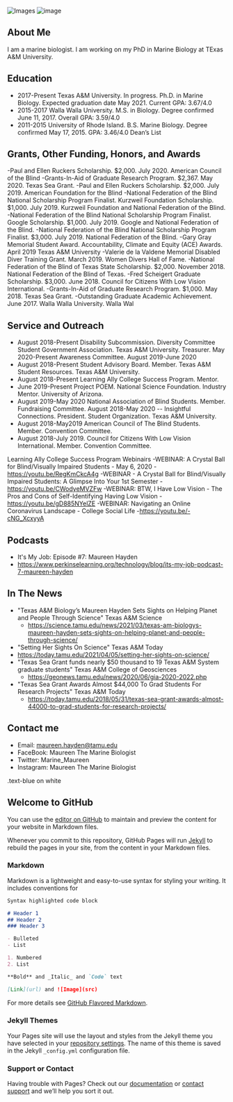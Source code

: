 
![Images](https://github.com/haydenmaureen11/Maureen-Hayden/issues/1#issue-909792621)
![image](https://user-images.githubusercontent.com/85251086/122275080-eb279700-cea8-11eb-9106-8635280567a1.png)


## About Me
I am a marine biologist. I am working on my PhD in Marine Biology at TExas A&M University. 

## Education 
- 2017-Present  Texas A&M University. In progress. Ph.D. in Marine Biology. Expected graduation date May 2021. Current GPA: 3.67/4.0
- 2015-2017   Walla Walla University. M.S. in Biology. Degree confirmed June 11, 2017. Overall GPA: 3.59/4.0
- 2011-2015 	University of Rhode Island. B.S. Marine Biology. Degree confirmed May 17, 2015. GPA: 3.46/4.0 Dean’s List

## **Grants, Other Funding, Honors, and Awards**
-Paul and Ellen Ruckers Scholarship. $2,000. July 2020. American Council of the Blind
-Grants-In-Aid of Graduate Research Program. $2,367. May 2020. Texas Sea Grant. 
-Paul and Ellen Ruckers Scholarship. $2,000. July 2019. American Foundation for the Blind
-National Federation of the Blind National Scholarship Program Finalist. Kurzweil Foundation Scholarship. $1,000. 	July 2019. Kurzweil Foundation and National Federation of the Blind. 
-National Federation of the Blind National Scholarship Program Finalist. Google Scholarship. $1,000. July 2019. 	Google and National Federation of the Blind. 
-National Federation of the Blind National Scholarship Program Finalist. $3,000. July 2019. National Federation of 	the Blind. 
-Gary Gray Memorial Student Award. Accountability, Climate and Equity (ACE) Awards. April 2019 Texas A&M University
-Valerie de la Valdene Memorial Disabled Diver Training Grant. March 2019. Women Divers Hall of Fame.
-National Federation of the Blind of Texas State Scholarship. $2,000. November 2018. National Federation of the 	Blind of Texas.
-Fred Scheigert Graduate Scholarship. $3,000. June 2018. Council for Citizens With Low Vision International.
-Grants-In-Aid of Graduate Research Program. $1,000. May 2018. Texas Sea Grant. 
-Outstanding Graduate Academic Achievement. June 2017. Walla Walla University. Walla Wal

## **Service and Outreach**
- August 2018-Present 	Disability Subcommission. Diversity Committee Student Government Association. Texas A&M University. 
				Treasurer. May 2020-Present
				Awareness Committee. August 2019-June 2020
- August 2018-Present 	Student Advisory Board. Member. Texas A&M Student Resources. Texas A&M 				University. 
- August 2018-Present	Learning Ally College Success Program. Mentor. 					     
- June 2019-Present	Project POEM. National Science Foundation. Industry Mentor. University of Arizona.
- August 2019-May 2020	National Association of Blind Students. Member. Fundraising Committee. 		   August 2018-May 2020	-- Insightful Connections. President. Student Organization. Texas A&M University. 
- August 2018-May2019	American Council of The Blind Students. Member. Convention Committee.	     
- August 2018-July 2019. 	Council for Citizens With Low Vision International. Member. Convention Committee. 	     

Learning Ally College Success Program Webinairs
-WEBINAR: A Crystal Ball for Blind/Visually Impaired Students - May 6, 2020
	-https://youtu.be/RegKmCkcA4g
-WEBINAR - A Crystal Ball for Blind/Visually Impaired Students: A Glimpse Into Your 1st Semester
	-https://youtu.be/CWodyeMVZFw
-WEBINAR: BTW, I Have Low Vision - The Pros and Cons of Self-Identifying Having Low Vision
	-https://youtu.be/gD885NYelZE
-WEBINAR: Navigating an Online Coronavirus Landscape - College Social Life
	-https://youtu.be/-cNG_XcxyyA

## Podcasts
- It's My Job: Episode #7: Maureen Hayden
- https://www.perkinselearning.org/technology/blog/its-my-job-podcast-7-maureen-hayden

## In The News
- "Texas A&M Biology’s Maureen Hayden Sets Sights on Helping Planet and People Through Science" Texas A&M Science
	- https://science.tamu.edu/news/2021/03/texas-am-biologys-maureen-hayden-sets-sights-on-helping-planet-and-people-through-science/
- "Setting Her Sights On Science" Texas A&M Today
- 	https://today.tamu.edu/2021/04/05/setting-her-sights-on-science/
- "Texas Sea Grant funds nearly $50 thousand to 19 Texas A&M System graduate students" Texas A&M College of Geosciences
	- https://geonews.tamu.edu/news/2020/06/gia-2020-2022.php
- "Texas Sea Grant Awards Almost $44,000 To Grad Students For Research Projects" Texas A&M Today
	- https://today.tamu.edu/2018/05/31/texas-sea-grant-awards-almost-44000-to-grad-students-for-research-projects/

## Contact me

- Email: maureen.hayden@tamu.edu
- FaceBook: Maureen The Marine Biologist
- Twitter: Marine_Maureen
- Instagram: Maureen The Marine Biologist

<div class="text-blue mb-2">.text-blue on white</div>

## Welcome to GitHub

You can use the [editor on GitHub](https://github.com/haydenmaureen11/maureenhayden/edit/gh-pages/index.md) to maintain and preview the content for your website in Markdown files.

Whenever you commit to this repository, GitHub Pages will run [Jekyll](https://jekyllrb.com/) to rebuild the pages in your site, from the content in your Markdown files.

### Markdown

Markdown is a lightweight and easy-to-use syntax for styling your writing. It includes conventions for

```markdown
Syntax highlighted code block

# Header 1
## Header 2
### Header 3

- Bulleted
- List

1. Numbered
2. List

**Bold** and _Italic_ and `Code` text

[Link](url) and ![Image](src)
```

For more details see [GitHub Flavored Markdown](https://guides.github.com/features/mastering-markdown/).

### Jekyll Themes

Your Pages site will use the layout and styles from the Jekyll theme you have selected in your [repository settings](https://github.com/haydenmaureen11/maureenhayden/settings/pages). The name of this theme is saved in the Jekyll `_config.yml` configuration file.

### Support or Contact

Having trouble with Pages? Check out our [documentation](https://docs.github.com/categories/github-pages-basics/) or [contact support](https://support.github.com/contact) and we’ll help you sort it out.
